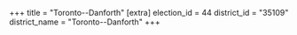 +++
title = "Toronto--Danforth"
[extra]
election_id = 44
district_id = "35109"
district_name = "Toronto--Danforth"
+++
